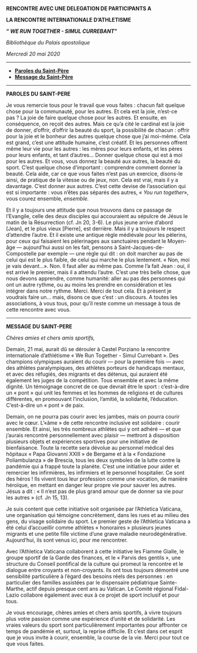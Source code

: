 **RENCONTRE AVEC UNE DELEGATION DE PARTICIPANTS A**

**LA RENCONTRE INTERNATIONALE D’ATHLETISME**

**“ *WE RUN TOGETHER - SIMUL CURREBANT*”**

*Bibliothèque du Palais apostolique*

*Mercredi 20 mai 2020*

* * *

- **[Paroles du Saint-Père](#PAROLES_)**
- **[Message du Saint-Père](#MESSAGE_)**

* * *

**PAROLES DU SAINT-PERE**

Je vous remercie tous pour le travail que vous faites : chacun fait quelque chose pour la communauté, pour les autres. Et cela est la joie, n’est-ce pas ? La joie de faire quelque chose pour les autres. Et ensuite, en conséquence, on reçoit des autres. Mais ce qu’a cité le cardinal est la joie de donner, d’offrir, d’offrir la beauté du sport, la possibilité de chacun : offrir pour la joie et le bonheur des autres quelque chose que j’ai moi-même. Cela est grand, c’est une attitude humaine, c’est créatif. Et les personnes offrent même leur vie pour les autres : les mères pour leurs enfants, et les pères pour leurs enfants, et tant d’autres... Donner quelque chose qui est à moi pour les autres. Et vous, vous donnez la beauté aux autres, la beauté du sport. C’est quelque chose d’important : comprendre comment donner la beauté. Cela aide, car ce que vous faites n’est pas un exercice, disons-le ainsi, de pratique de la vitesse ou de jeux, non. Cela est vrai, mais il y a davantage. C’est donner aux autres. C’est cette devise de l’association qui est si importante : vous n’êtes pas séparés des autres, « *You run together*», vous courez ensemble, *ensemble.*

Et il y a toujours une attitude que nous trouvons dans ce passage de l’Evangile, celle des deux disciples qui accouraient au sépulcre de Jésus le matin de la Résurrection (cf. Jn 20, 3-6). Le plus jeune arrive d’abord [Jean], et le plus vieux [Pierre], est derrière. Mais il y a toujours le respect d’attendre l’autre. Et il existe une antique règle médiévale pour les pèlerins, pour ceux qui faisaient les pèlerinages aux sanctuaires pendant le Moyen-âge — aujourd’hui aussi on les fait, pensons à Saint-Jacques-de-Compostelle par exemple — une règle qui dit : on doit marcher au pas de celui qui est le plus faible, de celui qui marche le plus lentement. « Non, moi je vais devant...». Non. Il faut aller au même pas. Comme l’a fait Jean : oui, il est arrivé le premier, mais il a attendu l’autre. C’est une très belle chose, que nous devons apprendre, comme humanité: aller au pas des personnes qui ont un autre rythme, ou au moins les prendre en considération et les intégrer dans notre rythme. Merci. Merci de tout cela. Et à présent je voudrais faire un... mais, disons ce que c’est : un discours. A toutes les associations, à vous tous, pour qu’il reste comme un message à tous de cette rencontre avec vous.

* * *

**MESSAGE DU SAINT-PERE**

*Chères amies et chers amis sportifs,*

Demain, 21 mai, aurait dû se dérouler à Castel Porziano la rencontre internationale d’athlétisme « We Run Together - Simul Currebant ». Des champions olympiques auraient du courir — pour la première fois — avec des athlètes paralympiques, des athlètes porteurs de handicaps mentaux, et avec des réfugiés, des migrants et des détenus, qui auraient été également les juges de la compétition. Tous ensemble et avec la même dignité. Un témoignage concret de ce que devrait être le sport : c’est-à-dire un « pont » qui unit les femmes et les hommes de religions et de cultures différentes, en promouvant l’inclusion, l’amitié, la solidarité, l’éducation. C’est-à-dire un « pont » de paix.

Demain, on ne pourra pas courir avec les jambes, mais on pourra courir avec le cœur. L’«âme » de cette rencontre inclusive est solidaire : courir ensemble. Et ainsi, les très nombreux athlètes qui y ont adhéré — et que j’aurais rencontré personnellement avec plaisir — mettront à disposition plusieurs objets et expériences sportives pour une initiative de bienfaisance. Toute la recette sera dévolue au personnel médical des hôpitaux « Papa Giovanni XXIII » de Bergame et à la « Fondazione Poliambulanza » de Brescia, tous les deux symboles de la lutte contre la pandémie qui a frappé toute la planète. C’est une initiative pour aider et remercier les infirmières, les infirmiers et le personnel hospitalier. Ce sont des héros ! Ils vivent tous leur profession comme une vocation, de manière héroïque, en mettant en danger leur propre vie pour sauver les autres. Jésus a dit : « Il n’est pas de plus grand amour que de donner sa vie pour les autres » (cf. Jn 15, 13).

Je suis content que cette initiative soit organisée par l’Athletica Vaticana, une organisation qui témoigne concrètement, dans les rues et au milieu des gens, du visage solidaire du sport. Le premier geste de l’Athletica Vaticana a été celui d’accueillir comme athlètes « honoraires » plusieurs jeunes migrants et une petite fille victime d’une grave maladie neurodégénérative. Aujourd’hui, ils sont venus ici, pour me rencontrer.

Avec l’Athletica Vaticana collaborent à cette initiative les Fiamme Gialle, le groupe sportif de la Garde des finances, et le « Parvis des gentils », une structure du Conseil pontifical de la culture qui promeut la rencontre et le dialogue entre croyants et non-croyants. Ils ont tous toujours démontré une sensibilité particulière à l’égard des besoins réels des personnes : en particulier des familles assistées par le dispensaire pédiatrique Sainte-Marthe, actif depuis presque cent ans au Vatican. Le Comité régional Fidal-Lazio collabore également avec eux à ce projet de sport inclusif et pour tous.

Je vous encourage, chères amies et chers amis sportifs, à vivre toujours plus votre passion comme une expérience d’unité et de solidarité. Les vraies valeurs du sport sont particulièrement importantes pour affronter ce temps de pandémie et, surtout, la reprise difficile. Et c’est dans cet esprit que je vous invite à courir, ensemble, la course de la vie. Merci pour tout ce que vous faites.